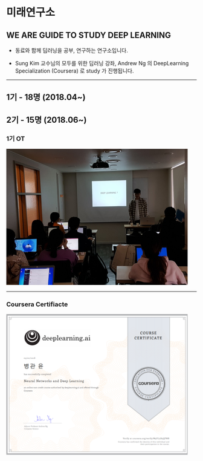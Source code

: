 ﻿# 미래연구소
## WE ARE GUIDE TO STUDY DEEP LEARNING

* 동료와 함께 딥러닝을 공부, 연구하는 연구소입니다.

+ Sung Kim 교수님의 모두를 위한 딥러닝 강좌,  Andrew Ng 의 DeepLearning Specialization (Coursera) 로 study 가 진행됩니다.
***
## 1기 - 18명 (2018.04~)
## 2기 - 15명 (2018.06~)

### 1기 OT  
<img src="/image/20180415i.jpg" width="480" height="360">

***

### Coursera Certifiacte
<img src="/image/Neural Networks and Deep Learning.png" width="480" height="372">